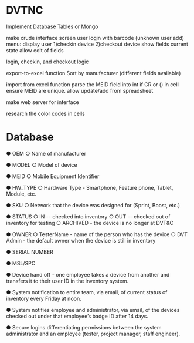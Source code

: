 # DVTNC

Implement Database Tables or Mongo

make crude interface screen
  user login with barcode
    (unknown user add)
  menu: display user 1)checkin device 2)checkout device
    show fields current state
    allow edit of fields
    
login, checkin, and checkout logic

export-to-excel function
  Sort by manufacturer (different fields available)

import from excel function
  parse the MEID field into int if CR or () in cell
  ensure MEID are unique.
  allow update/add from spreadsheet
  
make web server for interface

research the color codes in cells

# Database 

● OEM ○ Name of manufacturer

● MODEL ○ Model of device 

● MEID ○ Mobile Equipment Identifier 

● HW_TYPE ○ Hardware Type - Smartphone, Feature phone, Tablet, Module, etc. 

● SKU ○ Network that the device was designed for (Sprint, Boost, etc.) 

● STATUS ○ IN -- checked into inventory ○ OUT -- checked out of inventory for testing ○ ARCHIVED - the device is no longer at DVT&C

● OWNER ○ TesterName - name of the person who has the device ○ DVT Admin - the default owner when the device is still in inventory 

● SERIAL NUMBER

● MSL/SPC

● Device hand off - one employee takes a device from another and transfers it to their user ID in the inventory system. 

● System notification to entire team, via email, of current status of inventory every Friday at noon. 

● System notifies employee and administrator, via email, of the devices checked out under that employee’s badge ID after 14 days. 

● Secure logins differentiating permissions between the system administrator and an employee (tester, project
manager, staff engineer). 
